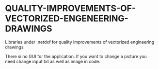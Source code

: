 # QUALITY-IMPROVEMENTS-OF-VECTORIZED-ENGENEERING-DRAWINGS
Libraries under .netdxf for quality improvements of vectorized engineering drawings

There si no GUI for the application.
If you want to change a picture you need change input txt as well as image in code. 
